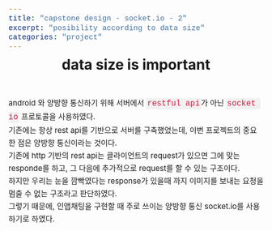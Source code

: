 ```yaml
---
title: "capstone design - socket.io - 2"
excerpt: "posibility according to data size"
categories: "project"
---
```


<style>
code {
  font-family: Consolas,"courier new";
  color: crimson;
  background-color: #f1f1f1;
  padding: 2px;
  font-size: 105%;
}
</style>

<div style = "font-size: 28px; line-height: 25px;">
<center><strong>data size is important</strong></center><br><br>
</div>

<div style = "font-size: 15px; line-height: 25px; text-align: left">
android 와 양방향 통신하기 위해 서버에서 <code>restful api</code>가 아닌 <code>socket io</code> 프로토콜을 사용하였다. <br>
기존에는 항상 rest api를 기반으로 서버를 구축했었는데, 이번 프로젝트의 중요한 점은 양방향 통신이라는 것이다.<br>
기존에 http 기반의 rest api는 클라이언트의 request가 있으면 그에 맞는 responde를 하고, 그 다음에 추가적으로 request를 할 수 있는 구조이다. <br>
하지만 우리는 눈을 깜빡였다는 response가 있을때 까지 이미지를 보내는 요청을 멈출 수 없는 구조라고 판단하였다. <br>
그렇기 때문에, 인앱채팅을 구현할 때 주로 쓰이는 양방향 통신 socket.io를 사용하기로 하였다. <br>

</div>